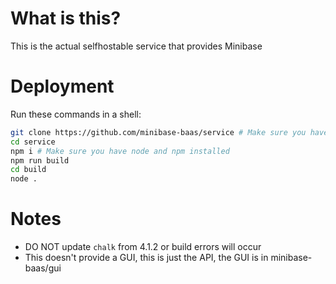 # What is this?

This is the actual selfhostable service that provides Minibase

# Deployment

Run these commands in a shell:

```sh
git clone https://github.com/minibase-baas/service # Make sure you have git installed
cd service
npm i # Make sure you have node and npm installed
npm run build
cd build
node .
```

# Notes

- DO NOT update `chalk` from 4.1.2 or build errors will occur
- This doesn't provide a GUI, this is just the API, the GUI is in minibase-baas/gui
